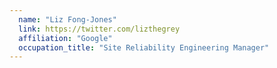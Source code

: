 ```yaml
---
  name: "Liz Fong-Jones"
  link: https://twitter.com/lizthegrey
  affiliation: "Google"
  occupation_title: "Site Reliability Engineering Manager"
---
```

